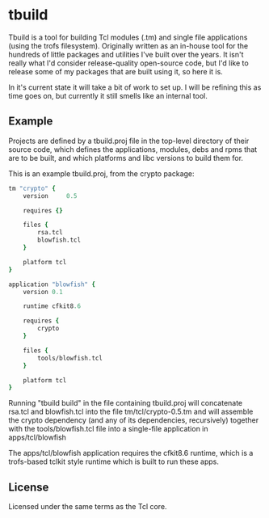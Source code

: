 tbuild
======

Tbuild is a tool for building Tcl modules (.tm) and single file applications
(using the trofs filesystem).  Originally written as an in-house tool for the
hundreds of little packages and utilities I've built over the years.  It isn't
really what I'd consider release-quality open-source code, but I'd like to
release some of my packages that are built using it, so here it is.

In it's current state it will take a bit of work to set up.  I will be refining
this as time goes on, but currently it still smells like an internal tool.

Example
-------
Projects are defined by a tbuild.proj file in the top-level directory of their
source code, which defines the applications, modules, debs and rpms that are
to be built, and which platforms and libc versions to build them for.

This is an example tbuild.proj, from the crypto package:
~~~tcl
tm "crypto" {
	version		0.5

	requires {}

	files {
		rsa.tcl
		blowfish.tcl
	}

	platform tcl
}

application "blowfish" {
	version 0.1

	runtime cfkit8.6

	requires {
		crypto
	}

	files {
		tools/blowfish.tcl
	}

	platform tcl
}
~~~

Running "tbuild build" in the file containing tbuild.proj will concatenate
rsa.tcl and blowfish.tcl into the file tm/tcl/crypto-0.5.tm and will assemble
the crypto dependency (and any of its dependencies, recursively) together with
the tools/blowfish.tcl file into a single-file application in apps/tcl/blowfish

The apps/tcl/blowfish application requires the cfkit8.6 runtime, which is a
trofs-based tclkit style runtime which is built to run these apps.

License
-------
Licensed under the same terms as the Tcl core.
